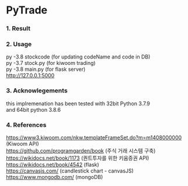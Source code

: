 # PyTrade
### 1. Result
### 2. Usage
py -3.8 stockcode (for updating codeName and code in DB) <br>
py -3.7 stock.py (for kiwoom trading) <br>
py -3.8 main.py (for flask server) <br>
http://127.0.0.1:5000
### 3. Acknowlegements
this implremenation has been tested with 32bit Python 3.7.9 <br>
and 64bit python 3.8.6
### 4. References
https://www3.kiwoom.com/nkw.templateFrameSet.do?m=m1408000000 (Kiwoom API)<br>
https://github.com/programgarden/book (주식 거래 시스템 구축)<br>
https://wikidocs.net/book/1173 (퀀트투자를 위한 키움증권 API)<br>
https://wikidocs.net/book/4542 (flask)<br>
https://canvasjs.com/ (candlestick chart - canvasJS)<br>
https://www.mongodb.com/ (mongoDB)<br>

